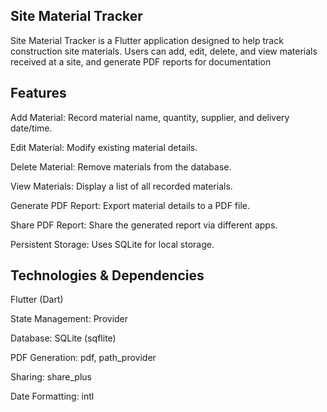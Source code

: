 ## Site Material Tracker

Site Material Tracker is a Flutter application designed to help track construction site materials. Users can add, edit, delete, and view materials received at a site, and generate PDF reports for documentation

## Features

Add Material: Record material name, quantity, supplier, and delivery date/time.

Edit Material: Modify existing material details.

Delete Material: Remove materials from the database.

View Materials: Display a list of all recorded materials.

Generate PDF Report: Export material details to a PDF file.

Share PDF Report: Share the generated report via different apps.

Persistent Storage: Uses SQLite for local storage.

## Technologies & Dependencies

Flutter (Dart)

State Management: Provider

Database: SQLite (sqflite)

PDF Generation: pdf, path_provider

Sharing: share_plus

Date Formatting: intl
